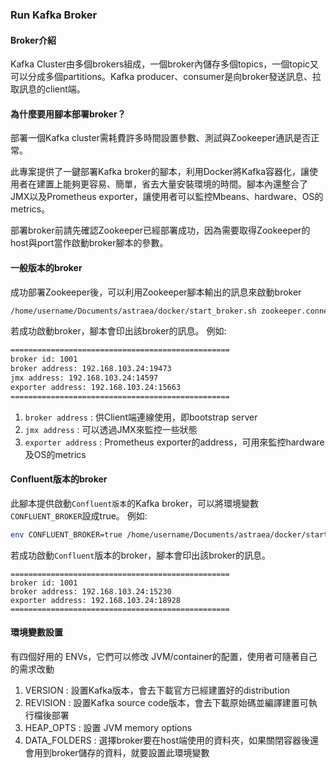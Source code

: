 ### Run Kafka Broker

#### Broker介紹

Kafka Cluster由多個brokers組成，一個broker內儲存多個topics，一個topic又可以分成多個partitions。Kafka producer、consumer是向broker發送訊息、拉取訊息的client端。

#### 為什麼要用腳本部署broker？

部署一個Kafka cluster需耗費許多時間設置參數、測試與Zookeeper通訊是否正常。

此專案提供了一鍵部署Kafka broker的腳本，利用Docker將Kafka容器化，讓使用者在建置上能夠更容易、簡單，省去大量安裝環境的時間。腳本內還整合了JMX以及Prometheus exporter，讓使用者可以監控Mbeans、hardware、OS的metrics。

部署broker前請先確認Zookeeper已經部署成功，因為需要取得Zookeeper的host與port當作啟動broker腳本的參數。

#### 一般版本的broker

成功部署Zookeeper後，可以利用Zookeeper腳本輸出的訊息來啟動broker

```bash
/home/username/Documents/astraea/docker/start_broker.sh zookeeper.connect=192.168.103.24:18098
```

若成功啟動broker，腳本會印出該broker的訊息。 例如:

```bash
=================================================
broker id: 1001
broker address: 192.168.103.24:19473
jmx address: 192.168.103.24:14597
exporter address: 192.168.103.24:15663
=================================================
```

1. `broker address` : 供Client端連線使用，即bootstrap server
2. `jmx address` :  可以透過JMX來監控一些狀態
3. `exporter address` : Prometheus exporter的address，可用來監控hardware及OS的metrics

#### Confluent版本的broker

此腳本提供啟動`Confluent版本`的Kafka broker，可以將環境變數`CONFLUENT_BROKER`設成true。 例如:

```bash
env CONFLUENT_BROKER=true /home/username/Documents/astraea/docker/start_broker.sh zookeeper.connect=192.168.103.24:18098
```

若成功啟動`Confluent`版本的broker，腳本會印出該broker的訊息。

```ba
=================================================
broker id: 1001
broker address: 192.168.103.24:15230
exporter address: 192.168.103.24:18928
=================================================
```

#### 環境變數設置

有四個好用的 ENVs，它們可以修改 JVM/container的配置，使用者可隨著自己的需求改動

1. VERSION : 設置Kafka版本，會去下載官方已經建置好的distribution
2. REVISION : 設置Kafka source code版本，會去下載原始碼並編譯建置可執行檔後部署
3. HEAP_OPTS : 設置 JVM memory options
4. DATA_FOLDERS : 選擇broker要在host端使用的資料夾，如果關閉容器後還會用到broker儲存的資料，就要設置此環境變數
